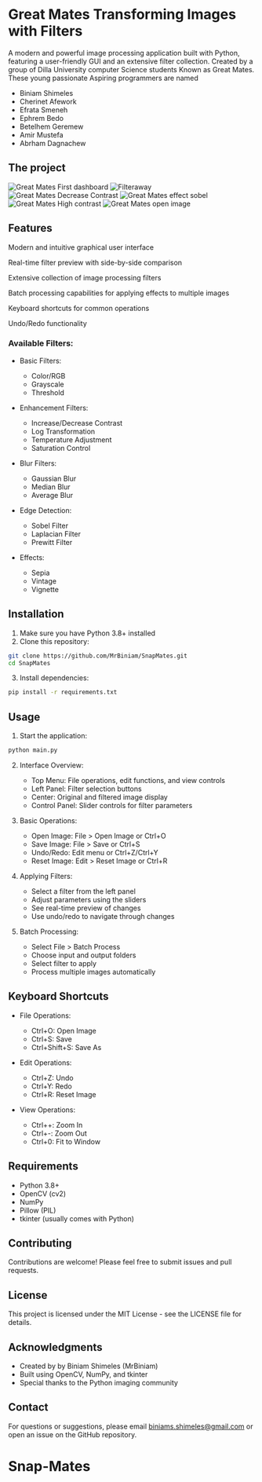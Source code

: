 # Great Mates Transforming Images with Filters

A modern and powerful image processing application built with Python, featuring a user-friendly GUI and an extensive filter collection. Created by a group of Dilla University
computer Science students Known as Great Mates.
These young passionate Aspiring programmers are named 
* Biniam Shimeles
* Cherinet Afework
* Efrata Smeneh
* Ephrem Bedo
* Betelhem Geremew
* Amir Mustefa
* Abrham Dagnachew

## The project 
![Great Mates First dashboard](https://github.com/user-attachments/assets/64914cbe-eb57-4de6-8f50-e42b297f8cb1)
![Filteraway](https://github.com/user-attachments/assets/2f09f05d-37da-4407-b6de-7f3e9ab444c5)
![Great Mates Decrease Contrast](https://github.com/user-attachments/assets/642bb1a5-a462-4538-8af4-7aeb18ba30be)
![Great Mates effect sobel](https://github.com/user-attachments/assets/303c7609-15ae-4efe-aca1-528aedfebe04)
![Great Mates High contrast](https://github.com/user-attachments/assets/a9381dfc-71df-4053-8451-0f92b2a7ac98)
![Great Mates open image](https://github.com/user-attachments/assets/6bfd1fdf-76f1-4051-a3b1-826579fafdf2)

## Features

Modern and intuitive graphical user interface

Real-time filter preview with side-by-side comparison

Extensive collection of image processing filters

Batch processing capabilities for applying effects to multiple images

Keyboard shortcuts for common operations

Undo/Redo functionality

### Available Filters:

* Basic Filters:
  * Color/RGB
  * Grayscale
  * Threshold

* Enhancement Filters:
  * Increase/Decrease Contrast
  * Log Transformation
  * Temperature Adjustment
  * Saturation Control

* Blur Filters:
  * Gaussian Blur
  * Median Blur
  * Average Blur

* Edge Detection:
  * Sobel Filter
  * Laplacian Filter
  * Prewitt Filter

* Effects:
  * Sepia
  * Vintage
  * Vignette
 
## Installation

1. Make sure you have Python 3.8+ installed
2. Clone this repository:
```bash
git clone https://github.com/MrBiniam/SnapMates.git
cd SnapMates
```
3. Install dependencies:
```bash
pip install -r requirements.txt
```

## Usage

1. Start the application:
```bash
python main.py
```

2. Interface Overview:
   * Top Menu: File operations, edit functions, and view controls
   * Left Panel: Filter selection buttons
   * Center: Original and filtered image display
   * Control Panel: Slider controls for filter parameters

3. Basic Operations:
   * Open Image: File > Open Image or Ctrl+O
   * Save Image: File > Save or Ctrl+S
   * Undo/Redo: Edit menu or Ctrl+Z/Ctrl+Y
   * Reset Image: Edit > Reset Image or Ctrl+R


4. Applying Filters:
   * Select a filter from the left panel
   * Adjust parameters using the sliders
   * See real-time preview of changes
   * Use undo/redo to navigate through changes

5. Batch Processing:
   * Select File > Batch Process
   * Choose input and output folders
   * Select filter to apply
   * Process multiple images automatically

## Keyboard Shortcuts

* File Operations:
  * Ctrl+O: Open Image
  * Ctrl+S: Save
  * Ctrl+Shift+S: Save As

* Edit Operations:
  * Ctrl+Z: Undo
  * Ctrl+Y: Redo
  * Ctrl+R: Reset Image

* View Operations:
  * Ctrl++: Zoom In
  * Ctrl+-: Zoom Out
  * Ctrl+0: Fit to Window

## Requirements

* Python 3.8+
* OpenCV (cv2)
* NumPy
* Pillow (PIL)
* tkinter (usually comes with Python)

## Contributing

Contributions are welcome! Please feel free to submit issues and pull requests.

## License

This project is licensed under the MIT License - see the LICENSE file for details.

## Acknowledgments

* Created by by Biniam Shimeles (MrBiniam)
* Built using OpenCV, NumPy, and tkinter
* Special thanks to the Python imaging community

## Contact

For questions or suggestions, please email biniams.shimeles@gmail.com or open an issue on the GitHub repository.
# Snap-Mates

